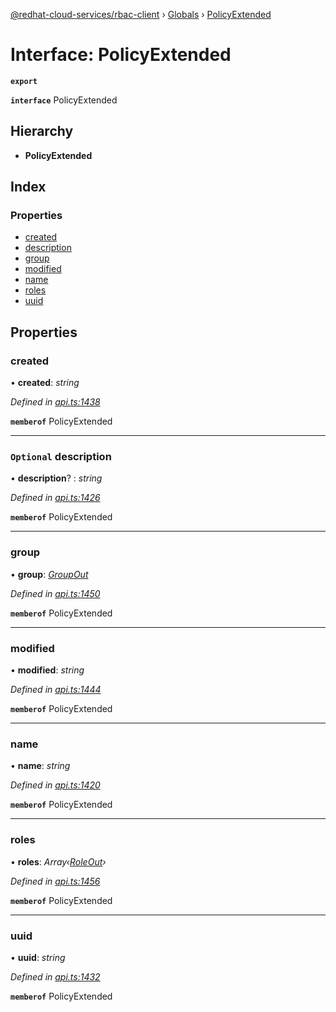 [@redhat-cloud-services/rbac-client](../README.md) › [Globals](../globals.md) › [PolicyExtended](policyextended.md)

# Interface: PolicyExtended

**`export`** 

**`interface`** PolicyExtended

## Hierarchy

* **PolicyExtended**

## Index

### Properties

* [created](policyextended.md#created)
* [description](policyextended.md#optional-description)
* [group](policyextended.md#group)
* [modified](policyextended.md#modified)
* [name](policyextended.md#name)
* [roles](policyextended.md#roles)
* [uuid](policyextended.md#uuid)

## Properties

###  created

• **created**: *string*

*Defined in [api.ts:1438](https://github.com/RedHatInsights/javascript-clients/blob/master/packages/rbac/api.ts#L1438)*

**`memberof`** PolicyExtended

___

### `Optional` description

• **description**? : *string*

*Defined in [api.ts:1426](https://github.com/RedHatInsights/javascript-clients/blob/master/packages/rbac/api.ts#L1426)*

**`memberof`** PolicyExtended

___

###  group

• **group**: *[GroupOut](groupout.md)*

*Defined in [api.ts:1450](https://github.com/RedHatInsights/javascript-clients/blob/master/packages/rbac/api.ts#L1450)*

**`memberof`** PolicyExtended

___

###  modified

• **modified**: *string*

*Defined in [api.ts:1444](https://github.com/RedHatInsights/javascript-clients/blob/master/packages/rbac/api.ts#L1444)*

**`memberof`** PolicyExtended

___

###  name

• **name**: *string*

*Defined in [api.ts:1420](https://github.com/RedHatInsights/javascript-clients/blob/master/packages/rbac/api.ts#L1420)*

**`memberof`** PolicyExtended

___

###  roles

• **roles**: *Array‹[RoleOut](roleout.md)›*

*Defined in [api.ts:1456](https://github.com/RedHatInsights/javascript-clients/blob/master/packages/rbac/api.ts#L1456)*

**`memberof`** PolicyExtended

___

###  uuid

• **uuid**: *string*

*Defined in [api.ts:1432](https://github.com/RedHatInsights/javascript-clients/blob/master/packages/rbac/api.ts#L1432)*

**`memberof`** PolicyExtended
